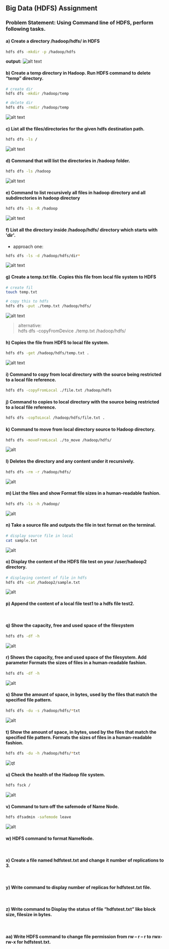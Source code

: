 ## Big Data (HDFS) Assignment
### Problem Statement: Using Command line of HDFS, perform following tasks.

#### a) Create a directory /hadoop/hdfs/ in HDFS
```bash
hdfs dfs -mkdir -p /hadoop/hdfs
```
**output:**
![alt text](images/q1.PNG)

#### b) Create a temp directory in Hadoop. Run HDFS command to delete “temp” directory.

```bash
# create dir
hdfs dfs -mkdir /hadoop/temp

# delete dir
hdfs dfs -rmdir /hadoop/temp
```
![alt text](images/q2.PNG)

#### c) List all the files/directories for the given hdfs destination path.
```bash
hdfs dfs -ls /
```
![alt text](images/q3-real.PNG)

#### d) Command that will list the directories in /hadoop folder.
```bash
hdfs dfs -ls /hadoop
```
![alt text](images/q4.PNG)

#### e) Command to list recursively all files in hadoop directory and all subdirectories in hadoop directory
```bash
hdfs dfs -ls -R /hadoop
```
![alt text](images/qe.PNG)

#### f) List all the directory inside /hadoop/hdfs/ directory which starts with 'dir'.
- approach one:
```bash
hdfs dfs -ls -d /hadoop/hdfs/dir*
```
![alt text](images/qf1.PNG)

#### g) Create a temp.txt file. Copies this file from local file system to HDFS
```bash
# create fil
touch temp.txt

# copy this to hdfs
hdfs dfs -put ./temp.txt /hadoop/hdfs/
```
![alt text](images/qg.PNG)

> alternative:\
> hdfs dfs -copyFromDevice ./temp.txt /hadoop/hdfs/

#### h) Copies the file from HDFS to local file system.
```bash
hdfs dfs -get /hadoop/hdfs/temp.txt .
```
![alt text](images/qh.PNG)

#### i) Command to copy from local directory with the source being restricted to a local file reference.
```bash
hdfs dfs -copyFromLocal ./file.txt /hadoop/hdfs
```

#### j) Command to copies to local directory with the source being restricted to a local file reference.
```bash
hdfs dfs -copToLocal /hadoop/hdfs/file.txt .
```

#### k) Command to move from local directory source to Hadoop directory.
```bash
hdfs dfs -moveFromLocal ./to_move /hadoop/hdfs/
```
![alt](images/qk.PNG)

#### l) Deletes the directory and any content under it recursively.
```bash
hdfs dfs -rm -r /hadoop/hdfs/
```
![alt](images/ql.PNG)

#### m) List the files and show Format file sizes in a human-readable fashion.
```bash
hdfs dfs -ls -h /hadoop/
```
![alt](images/qm.PNG)

#### n) Take a source file and outputs the file in text format on the terminal.
```bash
# display source file in local
cat sample.txt
```
![alt](images/qn.PNG)

#### o) Display the content of the HDFS file test on your /user/hadoop2 directory.
```bash
# displaying content of file in hdfs
hdfs dfs -cat /hadoop2/sample.txt
```
![alt](images/qo.PNG)

#### p) Append the content of a local file test1 to a hdfs file test2.
```bash
```
![]()

#### q) Show the capacity, free and used space of the filesystem
```bash
hdfs dfs -df -h
```
![alt](images/qq.PNG)

#### r) Shows the capacity, free and used space of the filesystem. Add parameter Formats the sizes of files in a human-readable fashion.
```bash
hdfs dfs -df -h
```
![alt](images/qq.PNG)

#### s) Show the amount of space, in bytes, used by the files that match the specified file pattern.
```bash
hdfs dfs -du -s /hadoop/hdfs/*txt
```
![alt](images/qs.PNG)

#### t) Show the amount of space, in bytes, used by the files that match the specified file pattern. Formats the sizes of files in a human-readable fashion.
```bash
hdfs dfs -du -h /hadoop/hdfs/*txt
```
![qt](images/qt.PNG)

#### u) Check the health of the Hadoop file system.
```bash
hdfs fsck /
```
![alt](images/qu.PNG)

#### v) Command to turn off the safemode of Name Node.
```bash
hdfs dfsadmin -safemode leave
```
![alt](images/qv.PNG)

#### w) HDFS command to format NameNode.
```bash
```
![]()

#### x) Create a file named hdfstest.txt and change it number of replications to 3.
```bash
```
![]()

#### y) Write command to display number of replicas for hdfstest.txt file.
```bash
```
![]()

#### z) Write command to Display the status of file “hdfstest.txt” like block size, filesize in bytes.
```bash
```
![]()

#### aa) Write HDFS command to change file permission from rw – r – r to rwx-rw-x for hdfstest.txt.